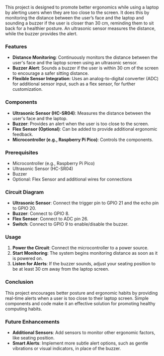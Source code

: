 This project is designed to promote better ergonomics while using a laptop by alerting users when they are too close to the screen. It does this by monitoring the distance between the user’s face and the laptop and sounding a buzzer if the user is closer than 30 cm, reminding them to sit back for a healthier posture. An ultrasonic sensor measures the distance, while the buzzer provides the alert.

### Features

- **Distance Monitoring**: Continuously monitors the distance between the user's face and the laptop screen using an ultrasonic sensor.
- **Buzzer Alert**: Sounds a buzzer if the user is within 30 cm of the screen to encourage a safer sitting distance.
- **Flexible Sensor Integration**: Uses an analog-to-digital converter (ADC) for additional sensor input, such as a flex sensor, for further customization.

### Components

- **Ultrasonic Sensor (HC-SR04)**: Measures the distance between the user's face and the laptop.
- **Buzzer**: Provides an alert when the user is too close to the screen.
- **Flex Sensor (Optional)**: Can be added to provide additional ergonomic feedback.
- **Microcontroller (e.g., Raspberry Pi Pico)**: Controls the components.

### Prerequisites

- Microcontroller (e.g., Raspberry Pi Pico)
- Ultrasonic Sensor (HC-SR04)
- Buzzer
- Optional: Flex Sensor and additional wires for connections

### Circuit Diagram

- **Ultrasonic Sensor**: Connect the trigger pin to GPIO 21 and the echo pin to GPIO 20.
- **Buzzer**: Connect to GPIO 8.
- **Flex Sensor**: Connect to ADC pin 26.
- **Switch**: Connect to GPIO 9 to enable/disable the buzzer.

### Usage

1. **Power the Circuit**: Connect the microcontroller to a power source.
2. **Start Monitoring**: The system begins monitoring distance as soon as it is powered on.
3. **Listen for Alerts**: If the buzzer sounds, adjust your seating position to be at least 30 cm away from the laptop screen.

### Conclusion

This project encourages better posture and ergonomic habits by providing real-time alerts when a user is too close to their laptop screen. Simple components and code make it an effective solution for promoting healthy computing habits.

### Future Enhancements

- **Additional Sensors**: Add sensors to monitor other ergonomic factors, like seating position.
- **Smart Alerts**: Implement more subtle alert options, such as gentle vibrations or visual indicators, in place of the buzzer.
